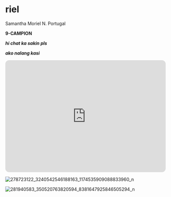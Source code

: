 # riel
Samantha Moriel N. Portugal

**9-CAMPION**

***hi chat ka sakin pls***

***ako nalang kasi***


<iframe style="border-radius:12px" src="https://open.spotify.com/embed/playlist/3R3sTAho5003QMeuovxNEP?utm_source=generator&theme=0" width="100%" height="352" frameBorder="0" allowfullscreen="" allow="autoplay; clipboard-write; encrypted-media; fullscreen; picture-in-picture" loading="lazy"></iframe>





![278723122_3240542546188163_1174535909088833960_n](https://user-images.githubusercontent.com/122416324/212216796-7619f7a7-6b02-4d19-9a41-94ac3dc3166c.jpg)

![281940583_350520763820594_8381647925846505294_n](https://user-images.githubusercontent.com/122416324/212216807-61e8bd4b-3e3d-4822-9a80-ae0e180c5f15.jpg)

